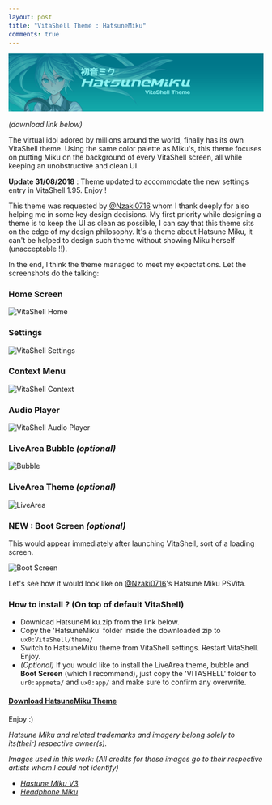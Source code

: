 ```yaml
---
layout: post
title: "VitaShell Theme : HatsuneMiku"
comments: true
---
```


![HatsuneMiku theme header](/images/content/hatsune-miku-header.png)

*(download link below)*

The virtual idol adored by millions around the world, finally has its own VitaShell theme. Using the same color palette as Miku's, this theme focuses on putting Miku on the background of every VitaShell screen, all while keeping an unobstructive and clean UI.
<!--more-->

**Update 31/08/2018** : Theme updated to accommodate the new settings entry in VitaShell 1.95. Enjoy !

This theme was requested by [@Nzaki0716](https://twitter.com/Nzaki0716) whom I thank deeply for also helping me in some key design decisions. My first priority while designing a theme is to keep the UI as clean as possible, I can say that this theme sits on the edge of my design philosophy. It's a theme about Hatsune Miku, it can't be helped to design such theme without showing Miku herself (unacceptable !!). 

In the end, I think the theme managed to meet my expectations. Let the screenshots do the talking:

### Home Screen

![VitaShell Home](https://i.imgur.com/AhswQDF.jpg)

### Settings

![VitaShell Settings](https://i.imgur.com/bsV2Iut.jpg)

### Context Menu

![VitaShell Context](https://i.imgur.com/jMVURJ3.jpg)

### Audio Player

![VitaShell Audio Player](https://i.imgur.com/L8x49un.jpg)

### LiveArea Bubble *(optional)*

![Bubble](https://i.imgur.com/IqjiWyt.jpg)

### LiveArea Theme *(optional)*

![LiveArea](https://i.imgur.com/A7gc423.jpg)

### NEW : Boot Screen *(optional)*

This would appear immediately after launching VitaShell, sort of a loading screen.

![Boot Screen](https://i.imgur.com/Tm8iAfw.png)

Let's see how it would look like on [@Nzaki0716](https://twitter.com/Nzaki0716)'s Hatsune Miku PSVita.

### How to install ? (On top of default VitaShell)

- Download HatsuneMiku.zip from the link below.
- Copy the 'HatsuneMiku' folder inside the downloaded zip to `ux0:VitaShell/theme/`
- Switch to HatsuneMiku theme from VitaShell settings. Restart VitaShell. Enjoy.
- *(Optional)* If you would like to install the LiveArea theme, bubble and **Boot Screen** (which I recommend), just copy the 'VITASHELL' folder to `ur0:appmeta/` and `ux0:app/` and make sure to confirm any overwrite.

#### [Download HatsuneMiku Theme](https://mega.nz/#!TdAxxYpD!RelJd6eJSX13Yvhsf1pKsxoP0_tA3wSpnVq873bRUok)

Enjoy :)

*Hatsune Miku and related trademarks and imagery belong solely to its(their) respective owner(s).*

*Images used in this work: (All credits for these images go to their respective artists whom I could not identify)*

- *[Hastune Miku V3](http://zedd.wikia.com/wiki/File:Hatsune_Miku_V3.png)*
- *[Headphone Miku](https://www.pinterest.com/pin/108579040995132530/)*